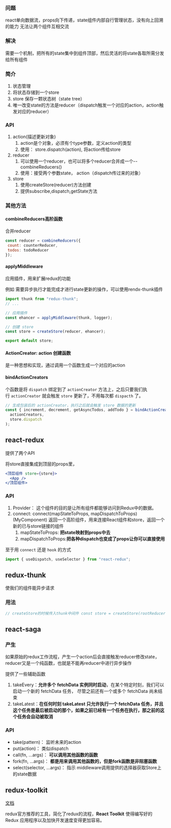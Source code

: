 ### 问题
react单向数据流，props向下传递，state组件内部自行管理状态，没有向上回溯的能力
无法让两个组件互相交流

### 解决
需要一个机制，把所有的state集中到组件顶部，然后灵活的将state各取所需分发给所有组件

### 简介
1. 状态管理
2. 将状态存储到一个store
3. store 保存一颗状态树（state tree）
4. 唯一改变state的方法是reducer（dispatch触发一个对应的action，action触发对应的reducer）

### API

1. action(描述更新对象)
	1. action是个对象，必须有个type参数，定义action的类型
	2. 使用： store.dispatch(action), 将action传给store
2. reducer
	1. 可以使用一个reducer，也可以将多个reducer合并成一个--combineReducers()
	2. 使用：接受两个参数state， action（dispatch传过来的对象）
3. store
	1. 使用createStore(reducer)方法创建
	2. 提供subscribe,dispatch,getState方法

### 其他方法

 #### combineReducers高阶函数
 合并reducer
 ```jsx
 const reducer = combineReducers({
  count: counterReducer,
  todos: todoReducer
});

```

#### applyMiddleware
应用插件，用来扩展redux的功能

例如
	需要异步执行才能完成才进行state更新的操作，可以使用rendx-thunk插件
```jsx
import thunk from "redux-thunk";
// ...

// 应用插件
const ehancer = applyMiddleware(thunk, logger);

// 创建 store
const store = createStore(reducer, ehancer);

export default store;

```

#### ActionCreator: action 创建函数

是一种思想和实现，通过调用一个函数生成一个对应的action

#### bindActionCreators

个函数是将 `dispatch` 绑定到了 `actionCreator` 方法上，之后只要我们执行 `actionCreator` 就会触发 `store` 更新了，不用每次都 `dispacth` 了。

```jsx
// 生成包装后的 actionCreator，执行之后就会触发 store 数据的更新
const { increment, decrement, getAsyncTodos, addTodo } = bindActionCreators(
  actionCreators,
  store.dispatch
);
```

## react-redux


提供了两个API

将store直接集成到顶层的props里，
```jsx
<顶层组件 store={store}>
  <App />
</顶层组件>
```

### API
1. Provider：  这个组件的目的是让所有组件都能够访问到Redux中的数据。
2. connect: connect(mapStateToProps, mapDispatchToProps)(MyComponent) 返回一个高阶组件，用来连接React组件和store，返回一个新的已与store链接的组件
	1. mapStateToProps: **把state映射到props中去**
	2. mapDispatchToProps:**把各种dispatch也变成了props让你可以直接使用**

至于用 `connect` 还是 `hook` 的方式

```jsx
import { useDispatch, useSelector } from "react-redux";
```


## redux-thunk

使我们的组件能异步请求

### 用法
```jsx
// createStore的时候传入thunk中间件 const store = createStore(rootReducer, applyMiddleware(thunk));
```

## react-saga

### 产生
如果原始的redux工作流程，产生一个action后会直接触发reducer修改state，reducer又是一个纯函数，也就是不能再reducer中进行异步操作

提供了一些辅助函数

1. takeEvery：**允许多个 fetchData 实例同时启动**，在某个特定时刻，我们可以启动一个新的 fetchData 任务， 尽管之前还有一个或多个 fetchData 尚未结束
2. takeLatest：**在任何时刻 takeLatest 只允许执行一个 fetchData 任务，并且这个任务是最后被启动的那个，如果之前已经有一个任务在执行，那之前的这个任务会自动被取消**

### API

-   take(pattern)： 监听未来的action
-   put(action)： 类似dispatch
-   call(fn, ...args)： **可以调用其他函数的函数**
-   fork(fn, ...args)： **都是用来调用其他函数的，但是fork函数是非阻塞函数**
-   select(selector, ...args)： 指示 middleware调用提供的选择器获取Store上的state数据

## redux-toolkit

[文档](https://juejin.cn/post/7101688098781659172#heading-4)

redux官方推荐的工具，简化了redux的流程，**React Toolkit** 使得编写好的 Redux 应用程序以及加快开发速度变得更加容易。